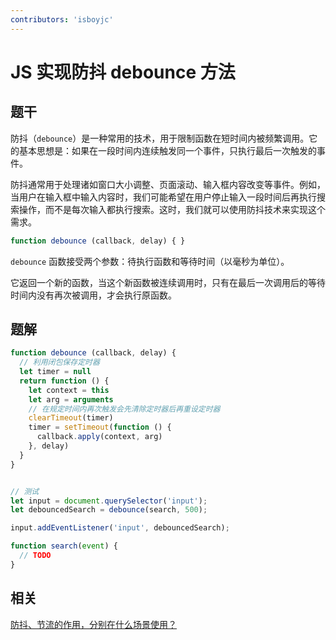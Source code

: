 ```yaml
---
contributors: 'isboyjc'
---
```


# JS 实现防抖 debounce 方法


## 题干

防抖（`debounce`）是一种常用的技术，用于限制函数在短时间内被频繁调用。它的基本思想是：如果在一段时间内连续触发同一个事件，只执行最后一次触发的事件。

防抖通常用于处理诸如窗口大小调整、页面滚动、输入框内容改变等事件。例如，当用户在输入框中输入内容时，我们可能希望在用户停止输入一段时间后再执行搜索操作，而不是每次输入都执行搜索。这时，我们就可以使用防抖技术来实现这个需求。


```js
function debounce (callback, delay) { }
```

`debounce` 函数接受两个参数：待执行函数和等待时间（以毫秒为单位）。

它返回一个新的函数，当这个新函数被连续调用时，只有在最后一次调用后的等待时间内没有再次被调用，才会执行原函数。




## 题解

<!-- ::: details 点我查看题解 -->

```js
function debounce (callback, delay) {
  // 利用闭包保存定时器
  let timer = null
  return function () {
    let context = this
    let arg = arguments
    // 在规定时间内再次触发会先清除定时器后再重设定时器
    clearTimeout(timer)
    timer = setTimeout(function () {
      callback.apply(context, arg)
    }, delay)
  }
}


// 测试
let input = document.querySelector('input');
let debouncedSearch = debounce(search, 500);

input.addEventListener('input', debouncedSearch);

function search(event) {
  // TODO
} 
```

<!-- ::: -->



## 相关

[防抖、节流的作用，分别在什么场景使用？](../core/120other/120010_debounce_throttle.md)
